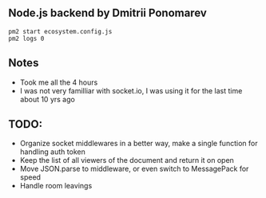 ## Node.js backend by Dmitrii Ponomarev
```
pm2 start ecosystem.config.js
pm2 logs 0
```

## Notes
- Took me all the 4 hours
- I was not very familliar with socket.io, I was using it for the last time about 10 yrs ago

## TODO:
- Organize socket middlewares in a better way, make a single function for handling auth token
- Keep the list of all viewers of the document and return it on open
- Move JSON.parse to middleware, or even switch to MessagePack for speed
- Handle room leavings